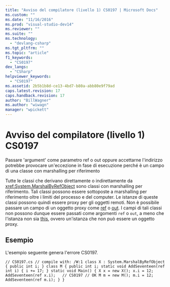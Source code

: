 ```yaml
---
title: "Avviso del compilatore (livello 1) CS0197 | Microsoft Docs"
ms.custom: ""
ms.date: "11/16/2016"
ms.prod: "visual-studio-dev14"
ms.reviewer: ""
ms.suite: ""
ms.technology: 
  - "devlang-csharp"
ms.tgt_pltfrm: ""
ms.topic: "article"
f1_keywords: 
  - "CS0197"
dev_langs: 
  - "CSharp"
helpviewer_keywords: 
  - "CS0197"
ms.assetid: 2b5b1b8d-ce13-4bd7-b80a-abb80e9f79ad
caps.latest.revision: 17
caps.handback.revision: 17
author: "BillWagner"
ms.author: "wiwagn"
manager: "wpickett"
---
```

# Avviso del compilatore (livello 1) CS0197
Passare 'argument' come parametro ref o out oppure accettarne l'indirizzo potrebbe provocare un'eccezione in fase di esecuzione perché è un campo di una classe con marshalling per riferimento  
  
 Tutte le classi che derivano direttamente o indirettamente da <xref:System.MarshalByRefObject> sono classi con marshalling per riferimento. Tali classi possono essere sottoposte a marshalling per riferimento oltre i limiti del processo e del computer. Le istanze di queste classi possono quindi essere proxy per gli oggetti remoti. Non è possibile passare un campo di un oggetto proxy come [ref](/dotnet/csharp/language-reference/keywords/ref) o [out](/dotnet/csharp/language-reference/keywords/out). I campi di tali classi non possono dunque essere passati come argomenti `ref` o `out`, a meno che l'istanza non sia [this](/dotnet/csharp/language-reference/keywords/this), ovvero un'istanza che non può essere un oggetto proxy.  
  
## Esempio  
 L'esempio seguente genera l'errore CS0197.  
  
```  
// CS0197.cs // compile with: /W:1 class X : System.MarshalByRefObject { public int i; } class M { public int i; static void AddSeventeen(ref int i) { i += 17; } static void Main() { X x = new X(); x.i = 12; AddSeventeen(ref x.i);   // CS0197 // OK M m = new M(); m.i = 12; AddSeventeen(ref m.i); } }  
```